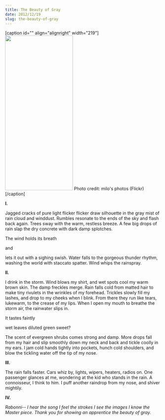 ```yaml
---
title: The Beauty of Gray
date: 2012/12/19
slug: the-beauty-of-gray
---
```


[caption id="" align="alignright" width="219"]<a href="http://www.flickr.com/photos/aspicio/3754074202/"><img class=" " alt="" src="http://farm3.staticflickr.com/2558/3754074202_72d62840ed.jpg" width="219" height="500" /></a> Photo credit: milo's photos (Flickr)[/caption]

<strong>I.</strong>

Jagged cracks of pure light
flicker flicker
draw silhouette
in the gray mist
of rain cloud and winddust.
Rumbles resonate to the ends of the sky
and flash back again.
Trees sway with the warm, restless breeze.
A few big drops of rain
slap the dry concrete
with dark damp splotches.

The wind holds
its
breath

and

lets it out with a sighing swish.
Water falls to the
gorgeous thunder rhythm,
washing the world
with staccato spatter.
Wind whips the rainspray.

<strong>II.</strong>

I drink in the storm.
Wind blows my shirt,
and wet spots cool
my warm brown skin.
The damp freckles merge.
Rain falls cold from matted hair
to make tiny rivulets
in the wrinkles of my forehead.
Trickles slowly fill my lashes,
and drop to my cheeks when I blink.
From there they run like tears,
lukewarm, to the crease of my lips.
When I open my mouth to breathe the storm air,
the rainwater slips in.

It tastes faintly

wet leaves
diluted green
sweet?

The scent of evergreen shrubs
comes strong and damp.
More drops fall from my hair
and slip smoothly down my neck and back
and tickle coolly in my ears.
I jam cold hands tightly into pockets,
hunch cold shoulders,
and blow the tickling water
off the tip of my nose.

<strong>III.</strong>

The rain falls faster.
Cars whiz by,
lights, wipers, heaters, radios on.
One passenger glances at me,
wondering
at the kid who stands in the rain.
A connoisseur, I think to him.
I puff another raindrop from my nose, and shiver mightily.

<strong>IV.</strong>

<em>Rabonni--</em>
<em> I hear the song</em>
<em> I feel the strokes</em>
<em> I see the images</em>
<em> I know the Master piece.</em>
<em> Thank you</em>
<em> for showing an apprentice</em>
<em> the beauty of gray.</em>